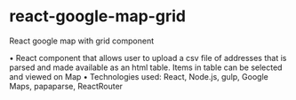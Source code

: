 # react-google-map-grid
React google map with grid component



•	React component that allows user to upload a csv file of addresses that is parsed and made available as an html table.  Items in table can be selected and viewed on Map
•	Technologies used:  React, Node.js, gulp, Google Maps, papaparse, ReactRouter

